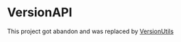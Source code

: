 # VersionAPI

This project got abandon and was replaced by [VersionUtils](https://github.com/SourceWriters/VersionUtils)
